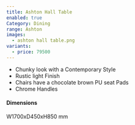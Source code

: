 ```yaml
---
title: Ashton Hall Table
enabled: true
Category: Dining
range: Ashton
images:
  - ashton hall table.png
variants:
  - price: 79500
---
```


* Chunky look with a Contemporary Style
* Rustic light Finish
* Chairs have a chocolate brown PU seat Pads
* Chrome Handles

#### Dimensions

W1700xD450xH850 mm
